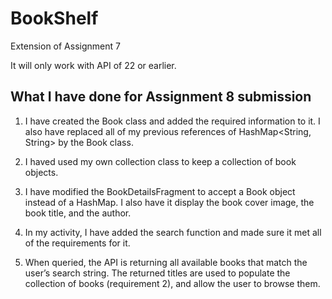# BookShelf
Extension of Assignment 7

It will only work with API of 22 or earlier.

## What I have done for Assignment 8 submission
1. I have created the Book class and added the required information to it. I also have replaced all of my previous references of HashMap<String, String> by the Book class.

2. I haved used my own collection class to keep a collection of book objects.

3. I have modified the BookDetailsFragment to accept a Book object instead of a HashMap. I also have it display the book cover image, the book title, and the author.

4. In my activity, I have added the search function and made sure it met all of the requirements for it.

5. When queried, the API is returning all available books that match the user’s search string. The returned titles are used to populate the collection of books (requirement 2), and allow the user to browse them.
